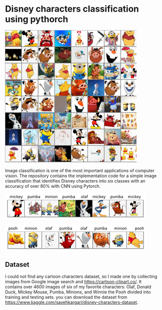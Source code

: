 # Disney characters classification using pythorch

   ![alt text](https://github.com/m-alqblawi/Disney-characters-classification/blob/main/training%20images.gif)



Image classification is one of the most important applications of computer vision. The repository contains the implementation code for a simple image classification that identifies Disney characters into six classes with an accuracy of over 80% with CNN using  Pytorch.



![alt text](https://github.com/m-alqblawi/Disney-characters-classification/blob/main/test1.png)


 ![alt text](https://github.com/m-alqblawi/Disney-characters-classification/blob/main/test2.png)
 
 
## Dataset
I could not find any cartoon characters dataset, so I made one by collecting images from Google image search and https://cartoon-clipart.co/. It contains over 4600 images of six of my favorite characters: Olaf, Donald Duck, Mickey Mouse, Pumba, Minions, and Winnie the Pooh divided into training and testing sets. you can download the dataset from https://www.kaggle.com/sayehkargari/disney-characters-dataset.
